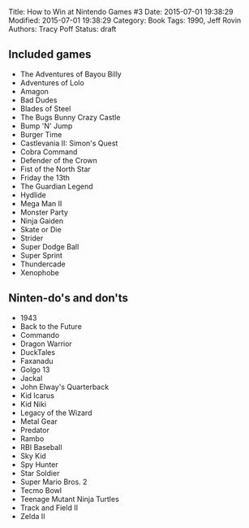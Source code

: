 Title: How to Win at Nintendo Games #3
Date: 2015-07-01 19:38:29
Modified: 2015-07-01 19:38:29
Category: Book
Tags: 1990, Jeff Rovin
Authors: Tracy Poff
Status: draft

## Included games

* The Adventures of Bayou Billy
* Adventures of Lolo
* Amagon
* Bad Dudes
* Blades of Steel
* The Bugs Bunny Crazy Castle
* Bump 'N' Jump
* Burger Time
* Castlevania II: Simon's Quest
* Cobra Command
* Defender of the Crown
* Fist of the North Star
* Friday the 13th
* The Guardian Legend
* Hydlide
* Mega Man II
* Monster Party
* Ninja Gaiden
* Skate or Die
* Strider
* Super Dodge Ball
* Super Sprint
* Thundercade
* Xenophobe

## Ninten-do's and don'ts

* 1943
* Back to the Future
* Commando
* Dragon Warrior
* DuckTales
* Faxanadu
* Golgo 13
* Jackal
* John Elway's Quarterback
* Kid Icarus
* Kid Niki
* Legacy of the Wizard
* Metal Gear
* Predator
* Rambo
* RBI Baseball
* Sky Kid
* Spy Hunter
* Star Soldier
* Super Mario Bros. 2
* Tecmo Bowl
* Teenage Mutant Ninja Turtles
* Track and Field II
* Zelda II
